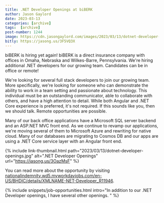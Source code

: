 ```yaml
---
title: .NET Developer Openings at biBERK
author: Jason Gaylord
date: 2023-03-13
categories: [archive]
tags:  [archive]
post-number: 1244
image: https://cdn.jasongaylord.com/images/2023/03/13/dotnet-developer-openings.jpg
bitly: https://jasong.us/3F5VQ3X
---
```


biBERK is hiring yet again! biBERK is a direct insurance company with offices in Omaha, Nebraska and Wilkes-Barre, Pennsylvania. We're hiring additional .NET developers for our growing team. Candidates can be in office or remote!

We're looking for several full stack developers to join our growing team. More specifically, we're looking for someone who can demonstrate the ability to work in a team setting and passionate about technology. This individual must be an outstanding communicator, able to collaborate with others, and have a high attention to detail. While both Angular and .NET Core experience is preferred, it's not required. If this sounds like you, then we should talk. Remote opportunities are possible.

Many of our back office applications have a Microsoft SQL server backend and an ASP.NET MVC front end. As we continue to revamp our applications, we're moving several of them to Microsoft Azure and rewriting for native cloud. Many of our databases are migrating to Cosmos DB and our apps are using a .NET Core service layer with an Angular front end. 

{% include link-thumbnail.html path="2023/03/13/dotnet-developer-openings.jpg" alt=".NET Developer Openings" url="https://jasong.us/3OazMsF" %}

You can read more about the opportunity by visiting [nationalindemnity.wd5.myworkdayjobs.com/en-US/BHDIC/details/XMLNAME-NET-Developer_R11946](https://jasong.us/3OazMsF).

{% include snippets/job-opportunities.html intro="In addition to our .NET Developer openings, I have several other openings. " %}